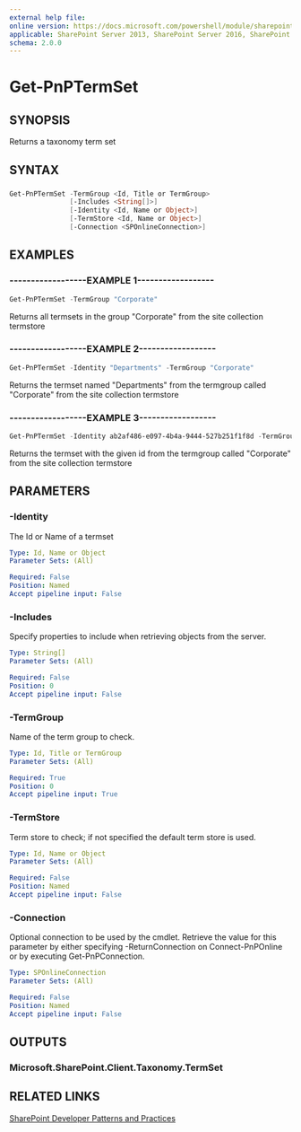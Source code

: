 ```yaml
---
external help file:
online version: https://docs.microsoft.com/powershell/module/sharepoint-pnp/get-pnptermset
applicable: SharePoint Server 2013, SharePoint Server 2016, SharePoint Server 2019, SharePoint Online
schema: 2.0.0
---
```

# Get-PnPTermSet

## SYNOPSIS
Returns a taxonomy term set

## SYNTAX

###
```powershell
Get-PnPTermSet -TermGroup <Id, Title or TermGroup>
               [-Includes <String[]>]
               [-Identity <Id, Name or Object>]
               [-TermStore <Id, Name or Object>]
               [-Connection <SPOnlineConnection>]
```

## EXAMPLES

### ------------------EXAMPLE 1------------------
```powershell
Get-PnPTermSet -TermGroup "Corporate"
```

Returns all termsets in the group "Corporate" from the site collection termstore

### ------------------EXAMPLE 2------------------
```powershell
Get-PnPTermSet -Identity "Departments" -TermGroup "Corporate"
```

Returns the termset named "Departments" from the termgroup called "Corporate" from the site collection termstore

### ------------------EXAMPLE 3------------------
```powershell
Get-PnPTermSet -Identity ab2af486-e097-4b4a-9444-527b251f1f8d -TermGroup "Corporate
```

Returns the termset with the given id from the termgroup called "Corporate" from the site collection termstore

## PARAMETERS

### -Identity
The Id or Name of a termset

```yaml
Type: Id, Name or Object
Parameter Sets: (All)

Required: False
Position: Named
Accept pipeline input: False
```

### -Includes
Specify properties to include when retrieving objects from the server.

```yaml
Type: String[]
Parameter Sets: (All)

Required: False
Position: 0
Accept pipeline input: False
```

### -TermGroup
Name of the term group to check.

```yaml
Type: Id, Title or TermGroup
Parameter Sets: (All)

Required: True
Position: 0
Accept pipeline input: True
```

### -TermStore
Term store to check; if not specified the default term store is used.

```yaml
Type: Id, Name or Object
Parameter Sets: (All)

Required: False
Position: Named
Accept pipeline input: False
```

### -Connection
Optional connection to be used by the cmdlet. Retrieve the value for this parameter by either specifying -ReturnConnection on Connect-PnPOnline or by executing Get-PnPConnection.

```yaml
Type: SPOnlineConnection
Parameter Sets: (All)

Required: False
Position: Named
Accept pipeline input: False
```

## OUTPUTS

### Microsoft.SharePoint.Client.Taxonomy.TermSet

## RELATED LINKS

[SharePoint Developer Patterns and Practices](https://aka.ms/sppnp)
